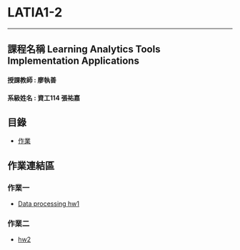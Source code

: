 # LATIA1-2 
--- 
課程名稱 Learning Analytics Tools Implementation Applications
--- 

#### 授課教師 : 廖執善
#### 系級姓名 : 資工114 張祐嘉

## 目錄
+ [作業](#作業)

## 作業連結區

### 作業一
- [Data processing hw1](https://github.com/qwuzer/LATIA112-1/blob/main/Hw1/DataProcess.ipynb)
### 作業二
- [hw2](https://github.com/qwuzer/LATIA112-1/blob/main/Hw2/hw2.ipynb)

